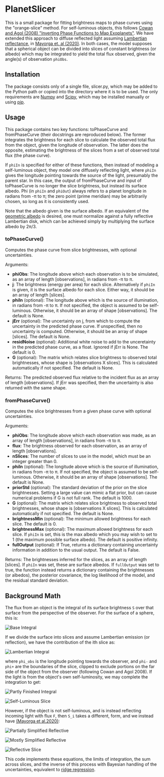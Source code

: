 # PlanetSlicer
This is a small package for fitting brightness maps to phase curves using the "orange-slice" method.  For self-luminous objects, this follows [Cowan and Agol (2008) "Inverting Phase Functions to Map Exoplanets"](https://doi.org/10.1017/S1743921308027166).  We have extended this approach to diffuse reflected light assuming [Lambertian reflectance](https://en.wikipedia.org/wiki/Lambertian_reflectance), in [Mayorga et. al (2020)](https://doi.org/10.3847/1538-3881/abb8df).  In both cases, the model supposes that a spherical object can be divided into slices of constant brightness (or albedo) which may be integrated to yield the total flux observed, given the angle(s) of observation `phiObs`.

## Installation
The package consists only of a single file, slicer.py, which may be added to the Python path or copied into the directory where it is to be used.  The only requirements are [Numpy](https://numpy.org/) and [Scipy](https://www.scipy.org/), which may be installed manually or using [pip](https://pypi.org/project/pip/).

## Usage
This package contains two key functions: toPhaseCurve and fromPhaseCurve (their docstrings are reproduced below).  The former integrates the brightness for each slice to calculate the observed total flux from the object, given the longitude of observation.  The latter does the opposite, estimating the brightness of the slices from a set of observed total flux (the phase curve).

If `phiIn` is specified for either of these functions, then instead of modeling a self-luminous object, they model one diffusely reflecting light, where `phiIn` gives the longitude pointing towards the source of the light, presumably the parent star.  In this case, the output of fromPhaseCurve and input of toPhaseCurve is no longer the slice brightness, but instead its surface albedo.  Phi (in `phiIn` and `phiOut`) always refers to a planet longitude in radians from -π to π; the zero point (prime meridian) may be arbitrarily chosen, so long as it is consistently used.

Note that the albedo given is the surface albedo.  If an equivalent of the [geometric albedo](https://en.wikipedia.org/wiki/Geometric_albedo) is desired, one must normalize against a fully reflective Lambertian disk, which can be achieved simply by multiplying the surface albedo by 2π/3.

### toPhaseCurve()
Computes the phase curve from slice brightnesses, with optional uncertainties.

Arguments:
* **phiObs**: The longitude above which each observation is to be simulated, as an array of length [observations], in radians from -π to π.
* **j**: The brightness (energy per area) for each slice.  Alternatively if `phiIn` is given, it is the surface albedo for each slice.  Either way, it should be an array of length [slices].
* **phiIn** (optional): The longitude above which is the source of illumination, in radians from -π to π.  If not specified, the object is assumed to be self-luminous.  Otherwise, it should be an array of shape [observations].  The default is None.
* **jErr** (optional): The uncertainty on j, from which to compute the uncertainty in the predicted phase curve.  If unspecified, then no uncertainty is computed.  Otherwise, it should be an array of shape [slices].  The default is None.
* **residNoise** (optional): Additional white noise to add to the unceretainty in the predicted phase curve, as a float.  Ignored if jErr is None.  The default is 0.
* **G** (optional): The matrix which relates slice brightness to observed total brightnesses, whose shape is [observations X slices].  This is calculated automatically if not specified.  The default is None.

Returns: The predicted observed flux relative to the incident flux as an array of length [observations].  If jErr was specified, then the uncertainty is also returned with the same shape.

### fromPhaseCurve()
Computes the slice brightnesses from a given phase curve with optional uncertainties.

Arguments:
* **phiObs**: The longitude above which each observation was made, as an array of length [observations], in radians from -π to π.
* **flux**: The brightness observed for each observation, as an array of length [observations].
* **nSlices**: The number of slices to use in the model, which must be an integer greater than 0.
* **phiIn** (optional): The longitude above which is the source of illumination, in radians from -π to π.  If not specified, the object is assumed to be self-luminous.  Otherwise, it should be an array of shape [observations].  The default is None.
* **priorStd** (optional): The standard deviation of the prior on the slice brightnesses.  Setting a large value can mimic a flat prior, but can cause numerical problems if G is not full rank.  The default is 1000.
* **G** (optional): The matrix which relates slice brightness to observed total brightnesses, whose shape is [observations X slices].  This is calculated automatically if not specified.  The default is None.
* **brightnessMin** (optional): The minimum allowed brightness for each slice.  The default is 0.
* **brightnessMax** (optional): The maximum allowed brightness for each slice.  If `phiIn` is set, this is the max albedo which you may wish to set to 1 (the maximum possible surface albedo).  The default is positive infinity.
* **fullOutput** (optional): If True, returns a dictionary containing uncertainty information in addition to the usual output.  The default is False.

Returns: The brightnesses inferred for the slices, as an array of length [slices].  If `phiIn` was set, these are surface albedos.  If `fullOutput` was set to true, the function instead returns a dictionary containing the brightnesses (or albedos), the posterior covariance, the log likelihood of the model, and the residual standard deviation.

## Background Math

The flux from an object is the integral of its surface brightness `S` over that surface from the perspective of the observer.  For the surface of a sphere, this is:

<!--- J=\int_{-\pi}^\pi \int_0^\pi S(\theta,\phi) \sin(\theta) d\theta d\phi --->
![Base Integral](https://latex.codecogs.com/svg.latex?\large&space;J=\int_{-\pi}^\pi&space;\int_0^\pi&space;S(\theta,\phi)&space;\sin(\theta)&space;d\theta&space;d\phi)

If we divide the surface into slices and assume Lambertian emission (or reflection), we have the contribution of the ith slice as:

<!--- J_i = \int_{\phi_-}^{\phi_+} \int_0^\pi S_i \cos(\phi-\phi_{obs}) \sin^2(\theta) d\theta d\phi --->
![Lambertian Integral](https://latex.codecogs.com/svg.latex?\large&space;J_i&space;=&space;\int_{\phi_-}^{\phi_&plus;}&space;\int_0^\pi&space;S_i&space;\cos(\phi-\phi_{obs})&space;\sin^2(\theta)&space;d\theta&space;d\phi)

 where `phi_obs` is the longitude pointing towards the observer, and `phi-` and `phi+` are the boundaries of the slice, clipped to exclude portions on the far side of the object from the observer (following Cowan and Agol 2008).  If the light is from the object's own self-luminosity, we may complete the integration to get:
 
 <!--- J_i = \frac{\pi}{2} \int_{\phi_-}^{\phi^+} S_i \cos(\phi - \phi_{obs}) d\phi --->
![Partly Finished Integral](https://latex.codecogs.com/svg.latex?\large&space;J_i&space;=&space;\frac{\pi}{2}&space;\int_{\phi_-}^{\phi^&plus;}&space;S_i&space;\cos(\phi&space;-&space;\phi_{obs})&space;d\phi)
 
 <!--- J_i = \frac{\pi}{2} \left[\sin(\phi_+) - \sin(\phi_-)\right] --->
 ![Self-Luminous Slice](https://latex.codecogs.com/svg.latex?\large&space;J_i&space;=&space;\frac{\pi}{2}&space;\left[\sin(\phi_&plus;)&space;-&space;\sin(\phi_-)\right])
 
 However, if the object is not self-luminous, and is instead reflecting incoming light with flux `F`, then `S_i` takes a different, form, and we instead have [(Mayorga et al.2020)](https://doi.org/10.3847/1538-3881/abb8df):
 
 <!--- J_i = \int_{\phi_-}^{\phi_+}\int_0^\pi \left[ A_i F \sin(\theta) \cos(\phi - \phi_{in}) \right] \cos(\phi - \phi_{obs}) \sin^2(\theta) d\theta d\phi --->
![Partially Simplified Reflective](https://latex.codecogs.com/svg.latex?\large&space;J_i&space;=&space;\int_{\phi_-}^{\phi_&plus;}\int_0^\pi&space;\left[&space;A_i&space;F&space;\sin(\theta)&space;\cos(\phi&space;-&space;\phi_{in})&space;\right]&space;\cos(\phi&space;-&space;\phi_{obs})&space;\sin^2(\theta)&space;d\theta&space;d\phi)
 
 <!--- J_i = \frac{4 F A_i}{3} \int_{\phi_-}^{\phi_+} \cos(\phi - \phi_{in}) \cos(\phi - \phi_{obs}) d\phi --->
![Mostly Simplified Reflective](https://latex.codecogs.com/svg.latex?\large&space;J_i&space;=&space;\frac{4&space;F&space;A_i}{3}&space;\int_{\phi_-}^{\phi_&plus;}&space;\cos(\phi&space;-&space;\phi_{in})&space;\cos(\phi&space;-&space;\phi_{obs})&space;d\phi)

<!--- J_i = \left. \frac{4 F A_i}{3} \left[ 2 \phi \cos(\phi_{in} - \phi_{obs}) - \sin(\phi_{obs} + \phi_{in} - 2\phi)\right] \right|_{\phi_-}^{\phi_+} --->
![Reflective Slice](https://latex.codecogs.com/svg.latex?\large&space;J_i&space;=&space;\left.&space;\frac{4&space;F&space;A_i}{3}&space;\left[&space;2&space;\phi&space;\cos(\phi_{in}&space;-&space;\phi_{obs})&space;-&space;\sin(\phi_{obs}&space;&plus;&space;\phi_{in}&space;-&space;2\phi)\right]&space;\right|_{\phi_-}^{\phi_&plus;})

This code implements these equations, the limits of integration, the sum across slices, and the inverse of this process with Bayesian handling of the uncertainties, equivalent to [ridge regression](https://en.wikipedia.org/wiki/Tikhonov_regularization).
